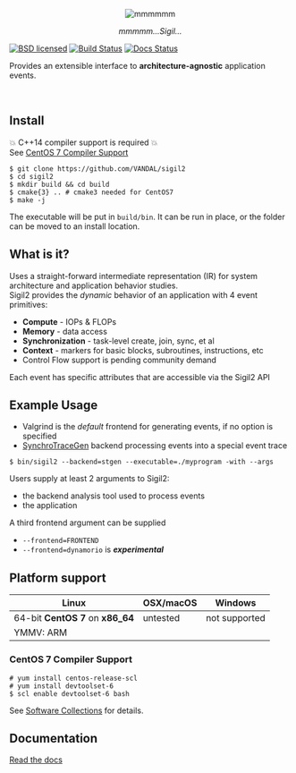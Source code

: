 <p align="center">
  <img src="https://cdn.rawgit.com/VANDAL/Sigil2/master/docs/sigil2-torus.png" alt="mmmmmm">
</p>
<p align="center"> <i>mmmmm...Sigil...</i>  </p>


[![BSD licensed](https://img.shields.io/badge/license-BSD-blue.svg)](./COPYING)
[![Build Status](https://travis-ci.org/VANDAL/Sigil2.svg?branch=master)](https://travis-ci.org/VANDAL/Sigil2)
[![Docs Status](https://readthedocs.org/projects/sigil2/badge)](http://sigil2.readthedocs.io/en/latest)

Provides an extensible interface to  **architecture-agnostic** application events.

<br>

## Install
:boom: C++14 compiler support is required :boom:  
See [CentOS 7 Compiler Support](#centos-7-compiler-support)
```
$ git clone https://github.com/VANDAL/sigil2
$ cd sigil2
$ mkdir build && cd build
$ cmake{3} .. # cmake3 needed for CentOS7
$ make -j
```
The executable will be put in `build/bin`. It can be run in place, or the folder can be moved to an install location.

## What is it?

Uses a straight-forward intermediate representation (IR) for system architecture and application behavior studies.  
Sigil2 provides the *dynamic* behavior of an application with 4 event primitives:
* **Compute** - IOPs & FLOPs
* **Memory** - data access
* **Synchronization** - task-level create, join, sync, et al
* **Context** - markers for basic blocks, subroutines, instructions, etc
* Control Flow support is pending community demand

Each event has specific attributes that are accessible via the Sigil2 API

## Example Usage
* Valgrind is the *default* frontend for generating events, if no option is specified
* [SynchroTraceGen](http://vlsi.ece.drexel.edu/index.php?title=SynchroTrace) backend processing events into a special event trace  

`$ bin/sigil2 --backend=stgen --executable=./myprogram -with --args`

Users supply at least 2 arguments to Sigil2:
* the backend analysis tool used to process events
* the application

A third frontend argument can be supplied
* `--frontend=FRONTEND`
* `--frontend=dynamorio` is **_experimental_**

## Platform support
| Linux                              | OSX/macOS | Windows       |
| ---------------------------------- | --------- | ------------- |
| 64-bit **CentOS 7** on **x86\_64** | untested  | not supported |
| YMMV: ARM                          |           |               |

### CentOS 7 Compiler Support
```
# yum install centos-release-scl
# yum install devtoolset-6
$ scl enable devtoolset-6 bash
```
See [Software Collections](https://www.softwarecollections.org/en/scls/rhscl/devtoolset-6/) for details.

## Documentation
[Read the docs](http://sigil2.readthedocs.io/en/latest)
